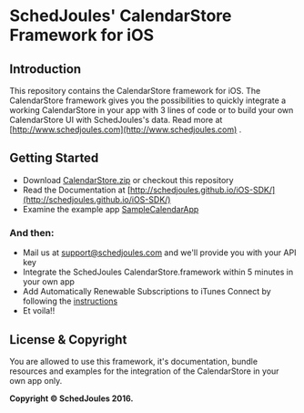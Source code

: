 # SchedJoules' CalendarStore Framework for iOS

## Introduction
This repository contains the CalendarStore framework for iOS. The CalendarStore framework gives you the possibilities to quickly integrate a working CalendarStore in your app with 3 lines of code or to build your own CalendarStore UI with SchedJoules's data. Read more at [http://www.schedjoules.com](http://www.schedjoules.com) . 

## Getting Started
 - Download [CalendarStore.zip](https://github.com/schedjoules/iOS-SDK/blob/master/CalendarStore.zip) or checkout this repository
 - Read the Documentation at [http://schedjoules.github.io/iOS-SDK/](http://schedjoules.github.io/iOS-SDK/)
 - Examine the example app [SampleCalendarApp](https://github.com/schedjoules/iOS-SDK/tree/master/Example)
 
### And then:
 - Mail us at support@schedjoules.com and we'll provide you with your API key
 - Integrate the SchedJoules CalendarStore.framework within 5 minutes in your own app
 - Add Automatically Renewable Subscriptions to iTunes Connect by following the [instructions](https://github.com/schedjoules/iOS-SDK/blob/master/connect.md)
 - Et voila!!

## License & Copyright
You are allowed to use this framework, it's documentation, bundle resources and examples for the integration of the CalendarStore in your own app only.

**Copyright © SchedJoules 2016.**

